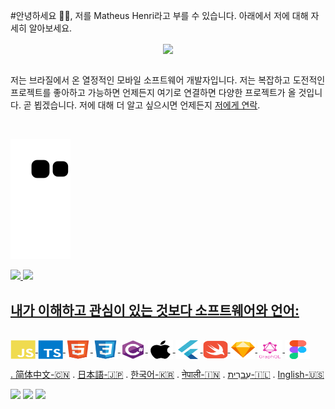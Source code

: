 #안녕하세요 👋🏻, 저를 Matheus Henri라고 부를 수 있습니다. 아래에서 저에 대해 자세히 알아보세요.
<div align="center">
  <img src="https://source.unsplash.com/850x180/?softwaredeveloper" align="center" />
</div>
<div>
  <br />
  <p>
    저는 브라질에서 온 열정적인 모바일 소프트웨어 개발자입니다.
    저는 복잡하고 도전적인 프로젝트를 좋아하고 가능하면 언제든지
    여기로 연결하면 다양한 프로젝트가 올 것입니다. 곧 뵙겠습니다. 저에 대해 더 알고 싶으시면 언제든지
    <a href="https://Math.ADS@outlook.com" target="_blank">저에게 연락</a>.
  </p>
  <br />
</div>

![Snake animation](https://github.com/rafaballerini/rafaballerini/blob/output/github-contribution-grid-snake.svg)
<div>
  <a href="https://github.com/Matheus-H-Mx"> 
  <img height="180em" src="https://github-readme-stats.vercel.app/api?username=Matheus-H-Mx&show_icons=true&theme=white&include_all_commits=true&count_private=true"/>
  <img height="160em" src="https://media.giphy.com/media/VbDqmJbxaeYCoM92Ow/giphy.gif"/>
</div>
  
 ## 내가 이해하고 관심이 있는 것보다 소프트웨어와 언어:
  
<div style="display: inline_block"><br>
  <img align="center" alt="MX-Js" height="30" width="40" src="https://raw.githubusercontent.com/devicons/devicon/master/icons/javascript/javascript-plain.svg">
  <img align="center" alt="MX-Ts" height="30" width="40" src="https://raw.githubusercontent.com/devicons/devicon/master/icons/typescript/typescript-plain.svg">
  <img align="center" alt="MX-HTML" height="30" width="40" src="https://raw.githubusercontent.com/devicons/devicon/master/icons/html5/html5-original.svg">
  <img align="center" alt="MX-CSS" height="30" width="40" src="https://raw.githubusercontent.com/devicons/devicon/master/icons/css3/css3-original.svg">
  <img align="center" alt="MX-Csharp" height="30" width="40" src="https://raw.githubusercontent.com/devicons/devicon/master/icons/csharp/csharp-original.svg">
  <img align="center" alt="MX-Apple" height="30" width="40" src="https://raw.githubusercontent.com/devicons/devicon/master/icons/apple/apple-original.svg">
  <img align="center" alt="MX-Flutter" height="30" width="40" src="https://github.com/devicons/devicon/blob/master/icons/flutter/flutter-original.svg">
  <img align="center" alt="MX-Swift" height="30" width="40" src="https://raw.githubusercontent.com/devicons/devicon/master/icons/swift/swift-original.svg">
  <img align="center" alt="MX-Sketch" height="30" width="40" src="https://raw.githubusercontent.com/devicons/devicon/master/icons/sketch/sketch-original.svg">
  <img align="center" alt="MX-GraphQL" height="30" width="40" src="https://raw.githubusercontent.com/devicons/devicon/master/icons/graphql/graphql-plain-wordmark.svg">
  <img align="center" alt="Figma" height="30" width="40" src="https://raw.githubusercontent.com/devicons/devicon/master/icons/figma/figma-original.svg">                                                                                                                                       
   </div>
 
  <p>
  </p> 
 <p align="left">
    .
    <a href="https://github.com/Matheus-H-Mx/ReadMe-Variants/blob/main/README-CN.md">简体中文-🇨🇳</a>
    .
    <a href="https://github.com/Matheus-H-Mx/ReadMe-Variants/blob/main/README-JP.md">日本語-🇯🇵</a>
    .
    <a href="https://github.com/Matheus-H-Mx/ReadMe-Variants/blob/main/README-KOR.md">한국어-🇰🇷</a>
    .
   <a href="https://github.com/Matheus-H-Mx/ReadMe-Variants/blob/main/README-Ni.md">नेपाली-🇮🇳</a>
    .
   <a href="https://github.com/Matheus-H-Mx/ReadMe-Variants/blob/main/README-IL.md">עִברִית-🇮🇱</a>
    .
   <a href="https://github.com/Matheus-H-Mx/Matheus-H-Mx">Inglish-🇺🇸</a>
  </p>
 
 
  
<div> 
  <a href="https://encurtador.com.br/fhoqS" target="_blank"><img src="https://img.shields.io/badge/WhatsApp-25D366?style=for-the-badge&logo=whatsapp&logoColor=white" target="_blank"></a> 
  <a href="https://math.h.mx@gmail.com"><img src="https://img.shields.io/badge/-Gmail-%23333?style=for-the-badge&logo=gmail&logoColor=white" target="_blank"></a>
  <a href="https://www.linkedin.com/in/matheus-h-santos-4548461a2/" target="_blank"><img src="https://img.shields.io/badge/-LinkedIn-%230077B5?style=for-the-badge&logo=linkedin&logoColor=white" target="_blank"></a>
</div>
